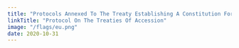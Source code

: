 ```yaml
---
title: "Protocols Annexed To The Treaty Establishing A Constitution For Europe"
linkTitle: "Protocol On The Treaties Of Accession"
image: "/flags/eu.png"
date: 2020-10-31
---
```

